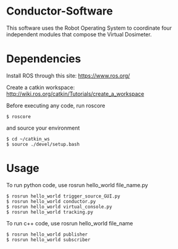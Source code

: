 # Conductor-Software
This software uses the Robot Operating System to coordinate four independent modules that compose the Virtual Dosimeter.

# Dependencies
Install ROS through this site: https://www.ros.org/

Create a catkin workspace: http://wiki.ros.org/catkin/Tutorials/create_a_workspace

Before executing any code, run roscore
```
$ roscore
```
and source your environment
```
$ cd ~/catkin_ws
$ source ./devel/setup.bash
```

# Usage
To run python code, use rosrun hello_world file_name.py
```
$ rosrun hello_world trigger_source_GUI.py
$ rosrun hello_world conductor.py
$ rosrun hello_world virtual_console.py
$ rosrun hello_world tracking.py
```
To run c++ code, use rosrun hello_world file_name
```
$ rosrun hello_world publisher
$ rosrun hello_world subscriber
```

